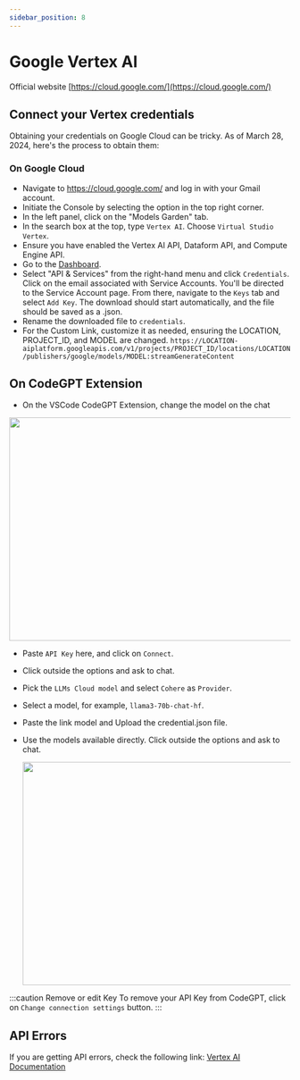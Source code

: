 ```yaml
---
sidebar_position: 8
---
```


# Google Vertex AI
Official website [https://cloud.google.com/](https://cloud.google.com/)

## Connect your Vertex credentials
Obtaining your credentials on Google Cloud can be tricky. As of March 28, 2024, here's the process to obtain them:

### On Google Cloud
- Navigate to https://cloud.google.com/ and log in with your Gmail account.
- Initiate the Console by selecting the option in the top right corner.
- In the left panel, click on the "Models Garden" tab.
- In the search box at the top, type `Vertex AI`. Choose `Virtual Studio Vertex`.
- Ensure you have enabled the Vertex AI API, Dataform API, and Compute Engine API.
- Go to the [Dashboard](https://console.cloud.google.com/home/dashboard).
- Select "API & Services" from the right-hand menu and click `Credentials`. Click on the email associated with Service Accounts.
You'll be directed to the Service Account page. From there, navigate to the `Keys` tab and select `Add Key`. The download should start automatically, and the file should be saved as a .json.
- Rename the downloaded file to `credentials`.
- For the Custom Link, customize it as needed, ensuring the LOCATION, PROJECT_ID, and MODEL are changed.
`https://LOCATION-aiplatform.googleapis.com/v1/projects/PROJECT_ID/locations/LOCATION/publishers/google/models/MODEL:streamGenerateContent`

## On CodeGPT Extension 
- On the VSCode CodeGPT Extension, change the model on the chat

<p align="center"><img width="550" height="400" src="https://github.com/user-attachments/assets/0a6791c5-bdf1-4410-a77a-4e9083993b7a"/></p>

- Paste `API Key` here, and click on `Connect`.
- Click outside the options and ask to chat.
- Pick the `LLMs Cloud model` and select `Cohere` as `Provider`.
- Select a model, for example, `llama3-70b-chat-hf`.
- Paste the link model and Upload the credential.json file.
- Use the models available directly. Click outside the options and ask to chat.

  <p align="center"><img width="550" height="400" src="https://github.com/user-attachments/assets/928e0dbd-27a8-4f1b-8904-784da652bf02"/></p>

:::caution Remove or edit Key
To remove your API Key from CodeGPT, click on `Change connection settings` button.
:::

## API Errors
If you are getting API errors, check the following link: [Vertex AI Documentation](https://cloud.google.com/vertex-ai/docs)
